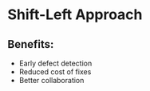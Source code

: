 ﻿# Shift-Left Approach

## Benefits:
- Early defect detection
- Reduced cost of fixes
- Better collaboration
